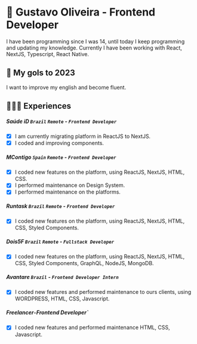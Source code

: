 # 📝 Gustavo Oliveira - Frontend Developer

I have been programming since I was 14, until today I keep programming and updating my knowledge.
Currently I have been working with React, NextJS, Typescript, React Native.

## 🎯 My gols to 2023

I want to improve my english and become fluent.

## 👨🏻‍💻 Experiences

##### Saúde iD `Brazil` `Remote` - `Frontend Developer`
- [x] I am currently migrating platform in ReactJS to NextJS.
- [x] I coded and improving components.

##### MContigo `Spain` `Remote` - `Frontend Developer`
- [x] I coded new features on the platform, using ReactJS, NextJS, HTML, CSS.
- [x] I performed maintenance on Design System.
- [x] I performed maintenance on the platforms.

##### Runtask `Brazil` `Remote` - `Frontend Developer`
- [x] I coded new features on the platform, using ReactJS, NextJS, HTML, CSS, Styled Components.

##### Dois5F `Brazil` `Remote` - `Fullstack Developer`
- [x] I coded new features on the platform, using ReactJS, NextJS, HTML, CSS, Styled Components, GraphQL, NodeJS, MongoDB.

##### Avantare `Brazil` - `Frontend Developer Intern`
- [x] I coded new features and performed maintenance to ours clients, using WORDPRESS, HTML, CSS, Javascript.

##### Freelancer` - `Frontend Developer`
- [x] I coded new features and performed maintenance HTML, CSS, Javascript.
